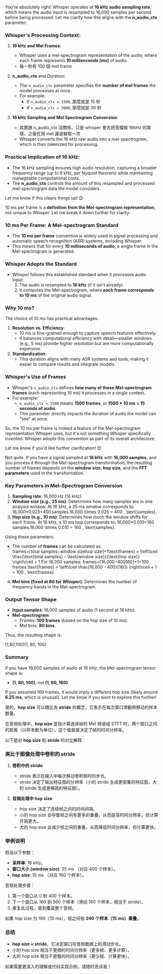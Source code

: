 You're absolutely right! Whisper operates at **16 kHz audio sampling rate**, which means the audio input is resampled to 16,000 samples per second before being processed. Let me clarify how this aligns with the **n_audio_ctx** parameter:

### Whisper's Processing Context:

1. **16 kHz and Mel Frames**:
    
    - Whisper uses a mel-spectrogram representation of the audio, where each frame represents **10 milliseconds (ms)** of audio.
    - 每一秒有 100 個 mel frame
2. **n_audio_ctx** and Duration:
    
    - The `n_audio_ctx` parameter specifies the **number of mel frames** the model processes at once.
    - For example:
        - If `n_audio_ctx = 1500`, 那麼就是 15 秒
        - If `n_audio_ctx = 3000`, 那麼就是 30 秒
3. **16 kHz Sampling and Mel Spectrogram Conversion**:
    
    - 其實跟 n_audio_ctx 沒關係，只是 whisper 會先把音檔做 16kHz 的取樣，之後在用 mel 濾波器取一次
    - Whisper converts the 16 kHz raw audio into a mel-spectrogram, which is then tokenized for processing.

### Practical Implication of 16 kHz:

- The 16 kHz sampling ensures high audio resolution, capturing a broader frequency range (up to 8 kHz, per Nyquist theorem) while maintaining manageable computational costs.
- The **n_audio_ctx** controls the amount of this resampled and processed mel-spectrogram data the model considers.

Let me know if this clears things up! 😊


10 ms per frame is a **definition from the Mel-spectrogram representation**, not unique to Whisper. Let me break it down further for clarity:

### 10 ms Per Frame: A Mel-spectrogram Standard

- The **10 ms per frame** convention is widely used in signal processing and automatic speech recognition (ASR) systems, including Whisper.
- This means that for every **10 milliseconds of audio**, a single frame in the Mel-spectrogram is generated.

### Whisper Adopts the Standard

- Whisper follows this established standard when it processes audio input:
    1. The audio is resampled to **16 kHz** (if it isn't already).
    2. It computes the Mel-spectrogram, where **each frame corresponds to 10 ms** of the original audio signal.

### Why 10 ms?

The choice of 10 ms has practical advantages:

1. **Resolution vs. Efficiency**:
    - 10 ms is fine-grained enough to capture speech features effectively.
    - It balances computational efficiency with detail—smaller windows (e.g., 5 ms) provide higher resolution but are more computationally expensive.
2. **Standardization**:
    - This duration aligns with many ASR systems and tools, making it easier to compare results and integrate models.

### Whisper's Use of Frames

- Whisper's `n_audio_ctx` defines **how many of these Mel-spectrogram frames** (each representing 10 ms) it processes in a single context.
- For example:
    - `n_audio_ctx = 1500` means **1500 frames**, or **1500 × 10 ms = 15 seconds of audio**.
    - This parameter directly impacts the duration of audio the model can "see" at once.

So, the 10 ms per frame is indeed a feature of the Mel-spectrogram representation Whisper uses, but it's not something Whisper specifically invented. Whisper adopts this convention as part of its overall architecture.

Let me know if you'd like further clarification! 😊

Not quite. If you have a signal sampled at **16 kHz** with **16,000 samples**, and you process it through the Mel-spectrogram transformation, the resulting number of frames depends on the **window size**, **hop size**, and the **FFT parameters** used in the transformation.

### Key Parameters in Mel-Spectrogram Conversion

1. **Sampling rate**: 16,000 Hz (16 kHz).
2. **Window size (e.g., 25 ms)**: Determines how many samples are in one analysis window. At 16 kHz, a 25 ms window corresponds to: 16,000×0.025=400 samples.16,000 \times 0.025 = 400 \, \text{samples}.
3. **Hop size (e.g., 10 ms)**: Determines how much the window shifts for each frame. At 16 kHz, a 10 ms hop corresponds to: 16,000×0.010=160 samples.16,000 \times 0.010 = 160 \, \text{samples}.

Using these parameters:

- The number of **frames** can be calculated as: frames=⌈total samples−window sizehop size⌉+1\text{frames} = \left\lceil \frac{\text{total samples} - \text{window size}}{\text{hop size}} \right\rceil + 1 For 16,000 samples: frames=⌈16,000−400160⌉+1=100 frames.\text{frames} = \left\lceil \frac{16,000 - 400}{160} \right\rceil + 1 = 100 \, \text{frames}.

4. **Mel bins (fixed at 80 for Whisper)**: Determines the number of frequency bands in the Mel-spectrogram.

### Output Tensor Shape

- **Input samples**: 16,000 samples of audio (1 second at 16 kHz).
- **Mel-spectrogram**:
    - Frames: **100 frames** (based on the hop size of 10 ms).
    - Mel bins: **80 bins**.

Thus, the resulting shape is:

(1,80,100)(1, 80, 100)

### Summary

If you have 16,000 samples of audio at 16 kHz, the Mel-spectrogram tensor shape is:

- **(1, 80, 100)**, not **(1, 80, 160)**.

If you assumed 160 frames, it would imply a different hop size (likely around **6.25 ms**, which is unusual). Let me know if you want to explore this further!

是的，**hop size** 可以類比為 **stride** 的概念，它表示在每次窗口滑動時移动的样本数量。

在音频处理中，**hop size** 是指计算连续帧的 Mel 频谱或 STFT 时，两个窗口之间的距离（以样本数为单位）。这个值直接决定了帧的时间分辨率。

以下是对 **hop size** 和 **stride** 的对比解释：

### 类比于图像处理中卷积的 stride

1. **卷积中的 stride**:
    
    - stride 表示在输入中每次移动卷积核时的步长。
    - stride 决定了输出特征图的分辨率（小的 stride 生成更密集的特征图，大的 stride 生成更稀疏的特征图）。
2. **音频处理中 hop size**:
    
    - hop size 决定了连续帧之间的时间间隔。
    - 小的 hop size 会导致帧之间有更多的重叠，从而提高时间分辨率，但计算开销更大。
    - 大的 hop size 会减少帧之间的重叠，从而降低时间分辨率，但计算更快。

### 举例说明

假设以下参数：

- **采样率**: 16 kHz。
- **窗口大小 (window size)**: 25 ms （对应 400 个样本）。
- **hop size**: 10 ms （对应 160 个样本）。

音频处理步骤：

1. 第一个窗口从 0 到 400 个样本。
2. 下一个窗口从 160 到 560 个样本（滑动 160 个样本，相当于 stride）。
3. 重复此过程，直到覆盖整个音频。

如果 hop size 为 160（10 ms），帧之间有 **240 个样本（15 ms）重叠**。

### 总结

- **hop size ≈ stride**，它决定窗口在音频数据上的滑动步长。
- 小的 hop size 相当于更细的时间分辨率（更多帧、更多计算）。
- 大的 hop size 相当于更粗的时间分辨率（更少帧、计算更快）。

如果需要更深入的理解或代码实现示例，请随时告诉我！